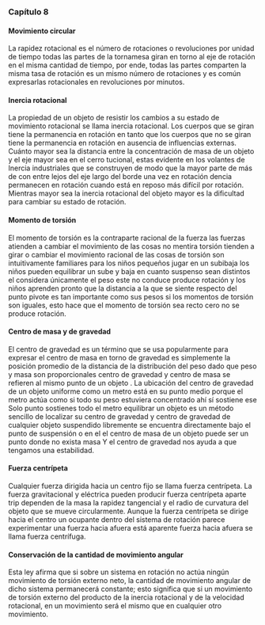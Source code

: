 ### Capítulo 8

#### Movimiento circular

La rapidez rotacional es el número de rotaciones o revoluciones por unidad de tiempo todas las partes de la tornamesa giran en torno al eje de rotación en el misma cantidad de tiempo, por ende, todas las partes comparten la misma tasa de rotación es un mismo número de rotaciones y es común expresarlas rotacionales en revoluciones por minutos.

#### Inercia rotacional

La propiedad de un objeto de resistir los cambios a su estado de movimiento rotacional se llama inercia rotacional. Los cuerpos que se giran tiene la permanencia en rotación en tanto que los cuerpos que no se giran tiene la permanencia en rotación en ausencia de influencias externas. Cuánto mayor sea la distancia entre la concentración de masa de un objeto y el eje mayor sea en el cerro tucional, estas evidente en los volantes de Inercia industriales que se construyen de modo que la mayor parte de más de con entre lejos del eje largo del borde una vez en rotación dencia permanecen en rotación cuando está en reposo más difícil por rotación. Mientras mayor sea la inercia rotacional del objeto mayor es la dificultad para cambiar su estado de rotación.

#### Momento de torsión

El momento de torsión es la contraparte racional de la fuerza las fuerzas atienden a cambiar el movimiento de las cosas no mentira torsión tienden a girar o cambiar el movimiento racional de las cosas de torsión son intuitivamente familiares para los niños pequeños jugar en un subibaja los niños pueden equilibrar un sube y baja en cuanto suspenso sean distintos el considera únicamente el peso este no conduce produce rotación y los niños aprenden pronto que la distancia a la que se siente respecto del punto pivote es tan importante como sus pesos si los momentos de torsión son iguales, esto hace que el momento de torsión sea recto cero no se produce rotación.

#### Centro de masa y de gravedad

El centro de gravedad es un término que se usa popularmente para expresar el centro de masa en torno de gravedad es simplemente la posición promedio de la distancia de la distribución del peso dado que peso y masa son proporcionales centro de gravedad y centro de masa se refieren al mismo punto de un objeto . La ubicación del centro de gravedad de un objeto uniforme como un metro está en su punto medio porque el metro actúa como si todo su peso estuviera concentrado ahí sí sostiene ese Solo punto sostienes todo el metro equilibrar un objeto es un método sencillo de localizar su centro de gravedad y centro de gravedad de cualquier objeto suspendido libremente se encuentra directamente bajo el punto de suspensión o en el el centro de masa de un objeto puede ser un punto donde no exista masa Y el centro de gravedad nos ayuda a que tengamos una estabilidad. 

#### Fuerza centrípeta

Cualquier fuerza dirigida hacia un centro fijo se llama fuerza centrípeta. La fuerza gravitacional y eléctrica pueden producir fuerza centrípeta aparte trip dependen de la masa la rapidez tangencial y el radio de curvatura del objeto que se mueve circularmente. Aunque la fuerza centrípeta se dirige hacia el centro un ocupante dentro del sistema de rotación parece experimentar una fuerza hacia afuera está aparente fuerza hacia afuera se llama fuerza centrífuga.

#### Conservación de la cantidad de movimiento angular

Esta ley afirma que si sobre un sistema en rotación no actúa ningún movimiento de torsión externo neto, la cantidad de movimiento angular de dicho sistema permanecerá constante; esto significa que si un movimiento de torsión externo del producto de la inercia rotacional y de la velocidad rotacional, en un movimiento será el mismo que en cualquier otro movimiento.